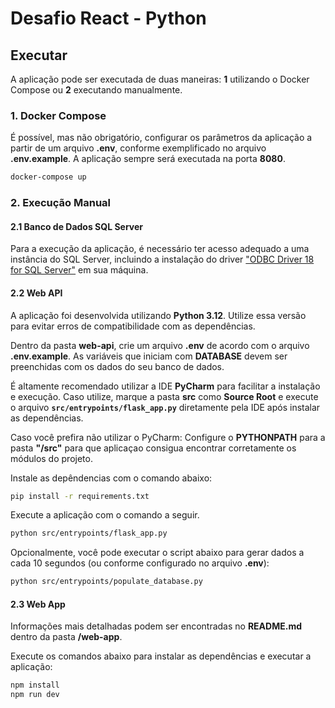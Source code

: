 # Desafio React - Python

## Executar

A aplicação pode ser executada de duas maneiras: **1** utilizando o Docker Compose ou **2** executando manualmente.

### 1. Docker Compose

É possível, mas não obrigatório, configurar os parâmetros da aplicação a partir de um arquivo **.env**, conforme exemplificado no arquivo **.env.example**. A aplicação sempre será executada na porta **8080**.

```sh
docker-compose up
```

### 2. Execução Manual

#### 2.1 Banco de Dados SQL Server

Para a execução da aplicação, é necessário ter acesso adequado a uma instância do SQL Server, incluindo a instalação do driver ["ODBC Driver 18 for SQL Server"](https://learn.microsoft.com/pt-br/sql/connect/odbc/download-odbc-driver-for-sql-server?view=sql-server-ver16) em sua máquina.

#### 2.2 Web API

A aplicação foi desenvolvida utilizando **Python 3.12**. Utilize essa versão para evitar erros de compatibilidade com as dependências.

Dentro da pasta **web-api**, crie um arquivo **.env** de acordo com o arquivo **.env.example**. As variáveis que iniciam com **DATABASE** devem ser preenchidas com os dados do seu banco de dados.

É altamente recomendado utilizar a IDE **PyCharm** para facilitar a instalação e execução. Caso utilize, marque a pasta **src** como **Source Root** e execute o arquivo **`src/entrypoints/flask_app.py`** diretamente pela IDE após instalar as dependências.

Caso você prefira não utilizar o PyCharm:
Configure o **PYTHONPATH** para a pasta **"/src"** para que aplicaçao consigua encontrar corretamente os módulos do projeto.

Instale as depêndencias com o comando abaixo:
```sh
pip install -r requirements.txt
```

Execute a aplicação com o comando a seguir.
```sh
python src/entrypoints/flask_app.py
```

Opcionalmente, você pode executar o script abaixo para gerar dados a cada 10 segundos (ou conforme configurado no arquivo **.env**):

```sh
python src/entrypoints/populate_database.py
```

#### 2.3 Web App

Informações mais detalhadas podem ser encontradas no **README.md** dentro da pasta **/web-app**.

Execute os comandos abaixo para instalar as dependências e executar a aplicação:

```sh
npm install
npm run dev
```
